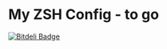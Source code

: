 # My ZSH Config - to go

[![Bitdeli Badge](https://d2weczhvl823v0.cloudfront.net/thenoseman/zsh_config/trend.png)](https://bitdeli.com/free "Bitdeli Badge")
